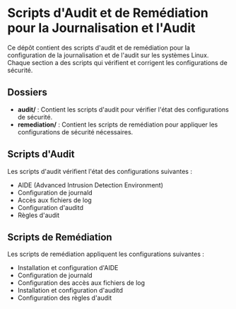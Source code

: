 # Scripts d'Audit et de Remédiation pour la Journalisation et l'Audit

Ce dépôt contient des scripts d'audit et de remédiation pour la configuration de la journalisation et de l'audit sur les systèmes Linux. Chaque section a des scripts qui vérifient et corrigent les configurations de sécurité.

## Dossiers

- **audit/** : Contient les scripts d'audit pour vérifier l'état des configurations de sécurité.
- **remediation/** : Contient les scripts de remédiation pour appliquer les configurations de sécurité nécessaires.

## Scripts d'Audit

Les scripts d'audit vérifient l'état des configurations suivantes :
- AIDE (Advanced Intrusion Detection Environment)
- Configuration de journald
- Accès aux fichiers de log
- Configuration d'auditd
- Règles d'audit

## Scripts de Remédiation

Les scripts de remédiation appliquent les configurations suivantes :
- Installation et configuration d'AIDE
- Configuration de journald
- Configuration des accès aux fichiers de log
- Installation et configuration d'auditd
- Configuration des règles d'audit
